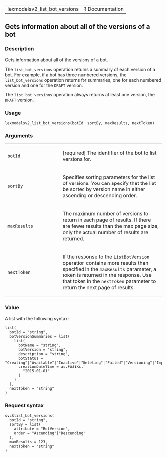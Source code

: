 <table style="width: 100%;">
<tbody>
<tr class="odd">
<td>lexmodelsv2_list_bot_versions</td>
<td style="text-align: right;">R Documentation</td>
</tr>
</tbody>
</table>

## Gets information about all of the versions of a bot

### Description

Gets information about all of the versions of a bot.

The `list_bot_versions` operation returns a summary of each version of a
bot. For example, if a bot has three numbered versions, the
`list_bot_versions` operation returns for summaries, one for each
numbered version and one for the `DRAFT` version.

The `list_bot_versions` operation always returns at least one version,
the `DRAFT` version.

### Usage

    lexmodelsv2_list_bot_versions(botId, sortBy, maxResults, nextToken)

### Arguments

<table>
<colgroup>
<col style="width: 35%" />
<col style="width: 65%" />
</colgroup>
<tbody>
<tr class="odd">
<td><code id="lexmodelsv2_list_bot_versions_:_botId">botId</code></td>
<td><p>[required] The identifier of the bot to list versions
for.</p></td>
</tr>
<tr class="even">
<td><code id="lexmodelsv2_list_bot_versions_:_sortBy">sortBy</code></td>
<td><p>Specifies sorting parameters for the list of versions. You can
specify that the list be sorted by version name in either ascending or
descending order.</p></td>
</tr>
<tr class="odd">
<td><code
id="lexmodelsv2_list_bot_versions_:_maxResults">maxResults</code></td>
<td><p>The maximum number of versions to return in each page of results.
If there are fewer results than the max page size, only the actual
number of results are returned.</p></td>
</tr>
<tr class="even">
<td><code
id="lexmodelsv2_list_bot_versions_:_nextToken">nextToken</code></td>
<td><p>If the response to the <code>ListBotVersion</code> operation
contains more results than specified in the <code>maxResults</code>
parameter, a token is returned in the response. Use that token in the
<code>nextToken</code> parameter to return the next page of
results.</p></td>
</tr>
</tbody>
</table>

### Value

A list with the following syntax:

    list(
      botId = "string",
      botVersionSummaries = list(
        list(
          botName = "string",
          botVersion = "string",
          description = "string",
          botStatus = "Creating"|"Available"|"Inactive"|"Deleting"|"Failed"|"Versioning"|"Importing"|"Updating",
          creationDateTime = as.POSIXct(
            "2015-01-01"
          )
        )
      ),
      nextToken = "string"
    )

### Request syntax

    svc$list_bot_versions(
      botId = "string",
      sortBy = list(
        attribute = "BotVersion",
        order = "Ascending"|"Descending"
      ),
      maxResults = 123,
      nextToken = "string"
    )
